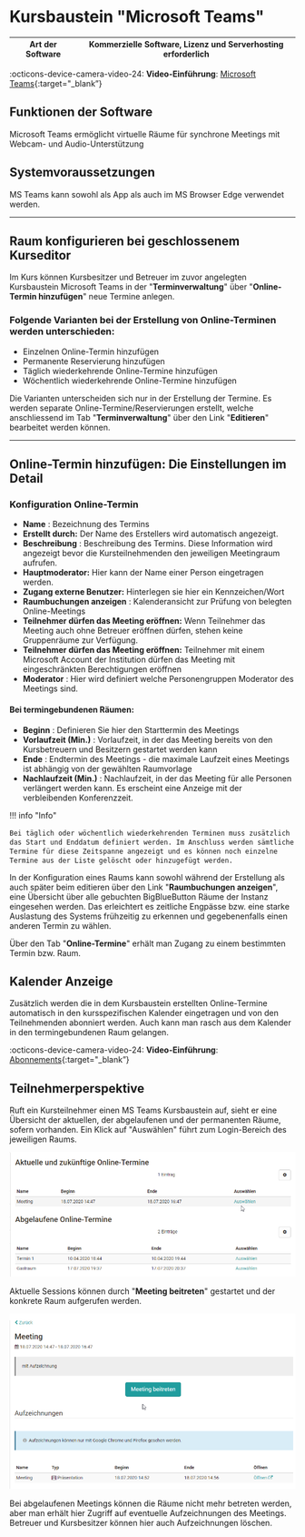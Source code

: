 # Kursbaustein "Microsoft Teams"

**Art der Software** |  Kommerzielle Software, Lizenz und Serverhosting erforderlich  
---|---  

:octicons-device-camera-video-24: **Video-Einführung**: [Microsoft Teams](<https://www.youtube.com/embed/eyHOaF-ujuE>){:target="_blank”}

## Funktionen der Software  

Microsoft Teams ermöglicht virtuelle Räume für synchrone Meetings mit Webcam- und Audio-Unterstützung

  
## Systemvoraussetzungen

MS Teams kann sowohl als App als auch im MS Browser Edge verwendet werden.

----
  
  
## Raum konfigurieren bei geschlossenem Kurseditor  

Im Kurs können Kursbesitzer und Betreuer im zuvor angelegten Kursbaustein
Microsoft Teams in der "**Terminverwaltung**" über "**Online-Termin hinzufügen**" neue
Termine anlegen.

### Folgende Varianten bei der Erstellung von Online-Terminen werden unterschieden:

  * Einzelnen Online-Termin hinzufügen
  * Permanente Reservierung hinzufügen
  * Täglich wiederkehrende Online-Termine hinzufügen
  * Wöchentlich wiederkehrende Online-Termine hinzufügen

Die Varianten unterscheiden sich nur in der Erstellung der Termine. Es werden
separate Online-Termine/Reservierungen erstellt, welche anschliessend im Tab
"**Terminverwaltung**" über den Link "**Editieren**" bearbeitet werden können.  

 ---- 

## Online-Termin hinzufügen: Die Einstellungen im Detail

### Konfiguration Online-Termin

  *  **Name** : Bezeichnung des Termins
  *  **Erstellt durch:** Der Name des Erstellers wird automatisch angezeigt.
  *  **Beschreibung** : Beschreibung des Termins. Diese Information wird angezeigt bevor die Kursteilnehmenden den jeweiligen Meetingraum aufrufen. 
  *  **Hauptmoderator:** Hier kann der Name einer Person eingetragen werden.
  *  **Zugang externe Benutzer:** Hinterlegen sie hier ein Kennzeichen/Wort
  *  **Raumbuchungen anzeigen** : Kalenderansicht zur Prüfung von belegten Online-Meetings
  *  **Teilnehmer dürfen das Meeting eröffnen:** Wenn Teilnehmer das Meeting auch ohne Betreuer eröffnen dürfen, stehen keine Gruppenräume zur Verfügung.
  *  **Teilnehmer dürfen das Meeting eröffnen:** Teilnehmer mit einem Microsoft Account der Institution dürfen das Meeting mit eingeschränkten Berechtigungen eröffnen
  *  **Moderator** : Hier wird definiert welche Personengruppen Moderator des Meetings sind.

#### **Bei termingebundenen Räumen:**

  *  **Beginn** : Definieren Sie hier den Starttermin des Meetings
  *  **Vorlaufzeit (Min.)** : Vorlaufzeit, in der das Meeting bereits von den Kursbetreuern und Besitzern gestartet werden kann
  *  **Ende** : Endtermin des Meetings - die maximale Laufzeit eines Meetings ist abhängig von der gewählten Raumvorlage
  *  **Nachlaufzeit (Min.)** :  Nachlaufzeit, in der das Meeting für alle Personen verlängert werden kann. Es erscheint eine Anzeige mit der verbleibenden Konferenzzeit.

!!! info "Info"

    Bei täglich oder wöchentlich wiederkehrenden Terminen muss zusätzlich das Start und Enddatum definiert werden. Im Anschluss werden sämtliche Termine für diese Zeitspanne angezeigt und es können noch einzelne Termine aus der Liste gelöscht oder hinzugefügt werden.

  

In der Konfiguration eines Raums kann sowohl während der Erstellung als auch
später beim editieren über den Link "**Raumbuchungen anzeigen**", eine Übersicht
über alle gebuchten BigBlueButton Räume der Instanz eingesehen werden. Das
erleichtert es zeitliche Engpässe bzw. eine starke Auslastung des Systems
frühzeitig zu erkennen und gegebenenfalls einen anderen Termin zu wählen.

Über den Tab "**Online-Termine**" erhält man Zugang zu einem bestimmten Termin
bzw. Raum.  
  
## Kalender Anzeige

Zusätzlich werden die in dem Kursbaustein erstellten Online-Termine
automatisch in den kursspezifischen Kalender eingetragen und von den
Teilnehmenden abonniert werden. Auch kann man rasch aus dem Kalender in den
termingebundenen Raum gelangen.  

  :octicons-device-camera-video-24: **Video-Einführung**: [Abonnements](<https://www.youtube.com/embed/h9gOqt7TR7Q>){:target="_blank”}

## Teilnehmerperspektive

Ruft ein Kursteilnehmer einen MS Teams Kursbaustein auf, sieht er eine
Übersicht der aktuellen, der abgelaufenen und der permanenten Räume, sofern
vorhanden.  Ein Klick auf "Auswählen" führt zum Login-Bereich des jeweiligen
Raums.

![BBB_uebersicht.png](assets/BBB_Uebersicht.png)

Aktuelle Sessions können durch "**Meeting beitreten**" gestartet und der konkrete
Raum aufgerufen werden.

![BBB_meeting_beitreten.png](assets/BBB_Meeting_beitreten.png)

Bei abgelaufenen Meetings können die Räume nicht mehr betreten werden, aber
man erhält hier Zugriff auf eventuelle Aufzeichnungen des Meetings. Betreuer
und Kursbesitzer können hier auch Aufzeichnungen löschen.  

  

